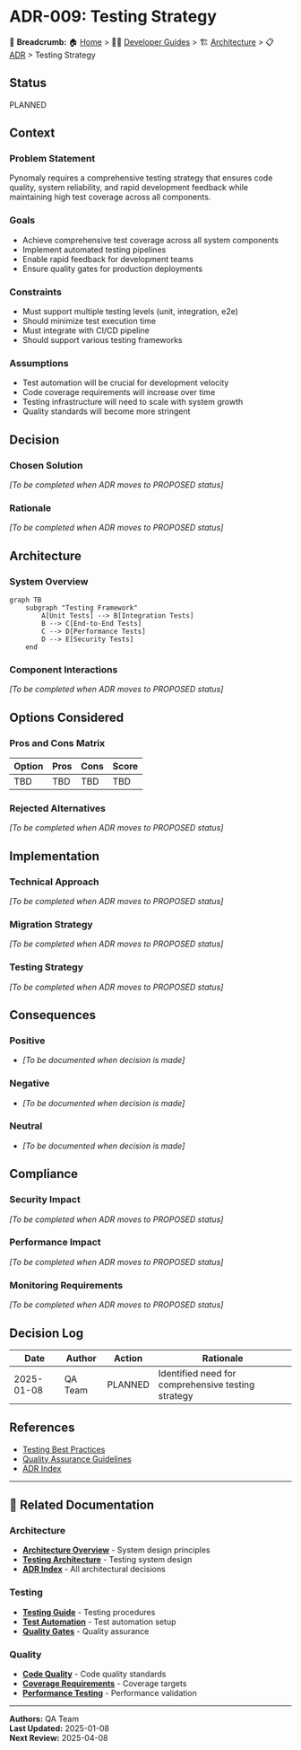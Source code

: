 # ADR-009: Testing Strategy

🍞 **Breadcrumb:** 🏠 [Home](../../../index.md) > 👨‍💻 [Developer Guides](../../README.md) > 🏗️ [Architecture](../README.md) > 📋 [ADR](README.md) > Testing Strategy

## Status

PLANNED

## Context

### Problem Statement
Pynomaly requires a comprehensive testing strategy that ensures code quality, system reliability, and rapid development feedback while maintaining high test coverage across all components.

### Goals
- Achieve comprehensive test coverage across all system components
- Implement automated testing pipelines
- Enable rapid feedback for development teams
- Ensure quality gates for production deployments

### Constraints
- Must support multiple testing levels (unit, integration, e2e)
- Should minimize test execution time
- Must integrate with CI/CD pipeline
- Should support various testing frameworks

### Assumptions
- Test automation will be crucial for development velocity
- Code coverage requirements will increase over time
- Testing infrastructure will need to scale with system growth
- Quality standards will become more stringent

## Decision

### Chosen Solution
*[To be completed when ADR moves to PROPOSED status]*

### Rationale
*[To be completed when ADR moves to PROPOSED status]*

## Architecture

### System Overview
```mermaid
graph TB
    subgraph "Testing Framework"
        A[Unit Tests] --> B[Integration Tests]
        B --> C[End-to-End Tests]
        C --> D[Performance Tests]
        D --> E[Security Tests]
    end
```

### Component Interactions
*[To be completed when ADR moves to PROPOSED status]*

## Options Considered

### Pros and Cons Matrix

| Option | Pros | Cons | Score |
|--------|------|------|-------|
| TBD | TBD | TBD | TBD |

### Rejected Alternatives
*[To be completed when ADR moves to PROPOSED status]*

## Implementation

### Technical Approach
*[To be completed when ADR moves to PROPOSED status]*

### Migration Strategy
*[To be completed when ADR moves to PROPOSED status]*

### Testing Strategy
*[To be completed when ADR moves to PROPOSED status]*

## Consequences

### Positive
- *[To be documented when decision is made]*

### Negative
- *[To be documented when decision is made]*

### Neutral
- *[To be documented when decision is made]*

## Compliance

### Security Impact
*[To be completed when ADR moves to PROPOSED status]*

### Performance Impact
*[To be completed when ADR moves to PROPOSED status]*

### Monitoring Requirements
*[To be completed when ADR moves to PROPOSED status]*

## Decision Log

| Date | Author | Action | Rationale |
|------|--------|--------|-----------|
| 2025-01-08 | QA Team | PLANNED | Identified need for comprehensive testing strategy |

## References

- [Testing Best Practices](../../testing/README.md)
- [Quality Assurance Guidelines](../../testing/qa-guidelines.md)
- [ADR Index](README.md)

---

## 🔗 **Related Documentation**

### **Architecture**
- **[Architecture Overview](../README.md)** - System design principles
- **[Testing Architecture](../testing-architecture.md)** - Testing system design
- **[ADR Index](README.md)** - All architectural decisions

### **Testing**
- **[Testing Guide](../../testing/README.md)** - Testing procedures
- **[Test Automation](../../testing/automation.md)** - Test automation setup
- **[Quality Gates](../../testing/quality-gates.md)** - Quality assurance

### **Quality**
- **[Code Quality](../../quality/README.md)** - Code quality standards
- **[Coverage Requirements](../../quality/coverage.md)** - Coverage targets
- **[Performance Testing](../../quality/performance.md)** - Performance validation

---

**Authors:** QA Team  
**Last Updated:** 2025-01-08  
**Next Review:** 2025-04-08
